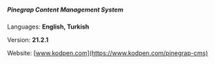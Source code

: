 ##### Pinegrap Content Management System

Languages: **English, Turkish**

Version: **21.2.1**

Website: [www.kodpen.com](https://www.kodpen.com/pinegrap-cms)
